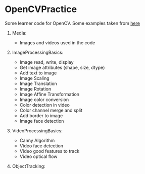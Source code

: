 # OpenCVPractice
Some learner code for OpenCV.
Some examples taken from [here](https://opencv-python-tutroals.readthedocs.io/en/latest/py_tutorials/py_tutorials.html#opencv-python-tutorials)

1. Media:
   - Images and videos used in the code

2. ImageProcessingBasics:
   - Image read, write, display
   - Get image attributes (shape, size, dtype)
   - Add text to image
   - Image Scaling
   - Image Translation
   - Image Rotation
   - Image Affine Transformation
   - Image color conversion
   - Color detection in video
   - Color channel merge and split
   - Add border to image
   - Image face detection

3. VideoProcessingBasics:
   - Canny Algorithm
   - Video face detection
   - Video good features to track
   - Video optical flow

4. ObjectTracking: 
